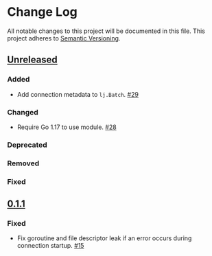 # Change Log
All notable changes to this project will be documented in this file.
This project adheres to [Semantic Versioning](http://semver.org/).

## [Unreleased]

### Added

- Add connection metadata to `lj.Batch`. [#29](https://github.com/scippio/go-lumber/pull/29)

### Changed

- Require Go 1.17 to use module. [#28](https://github.com/scippio/go-lumber/pull/28)

### Deprecated

### Removed

### Fixed

## [0.1.1]

### Fixed

- Fix goroutine and file descriptor leak if an error occurs during connection startup. [#15](https://github.com/scippio/go-lumber/pull/15)

[Unreleased]: https://github.com/scippio/go-lumber/compare/v0.1.1...HEAD
[0.1.1]: https://github.com/elastic/go-concert/compare/v0.1.0...v0.1.1
